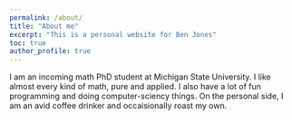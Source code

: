 ```yaml
---
permalink: /about/
title: "About me"
excerpt: "This is a personal website for Ben Jones"
toc: true
author_profile: true
---
```



I am an incoming math PhD student at Michigan State University. I like almost every kind of math, pure and applied. I also have a lot of fun programming and doing computer-sciency things. On the personal side, I am an avid coffee drinker and occaisionally roast my own.